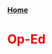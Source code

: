 ### [Home](https://crowned-eagle.github.io/THAMr/index.html)
<h1 style="color: #e60000;"> Op-Ed </h1>

